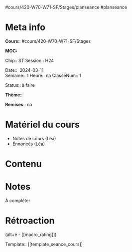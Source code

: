 #cours/420-W70-W71-SF/Stages/planseance #planseance
# Meta info

**Cours**:: #cours/420-W70-W71-SF/Stages 

**MOC:** 

Chip:: <span class="chip cours-3">ST</span> 
Session:: H24

Date::  2024-03-11  
Semaine:: 1
Heure:: <span class="chip na">na</span>
ClasseNum:: 1

Status:: <span class="chip not-ready">à faire</span> 

**Thème**::

**Remises**:: <span class="chip na">na</span>

# Matériel du cours
* Notes de cours (Léa)
* Énnoncés (Léa)
# Contenu

# Notes
À compléter

# Rétroaction
(alt+e - [[macro_rating]])

Template:: [[template_seance_cours]]